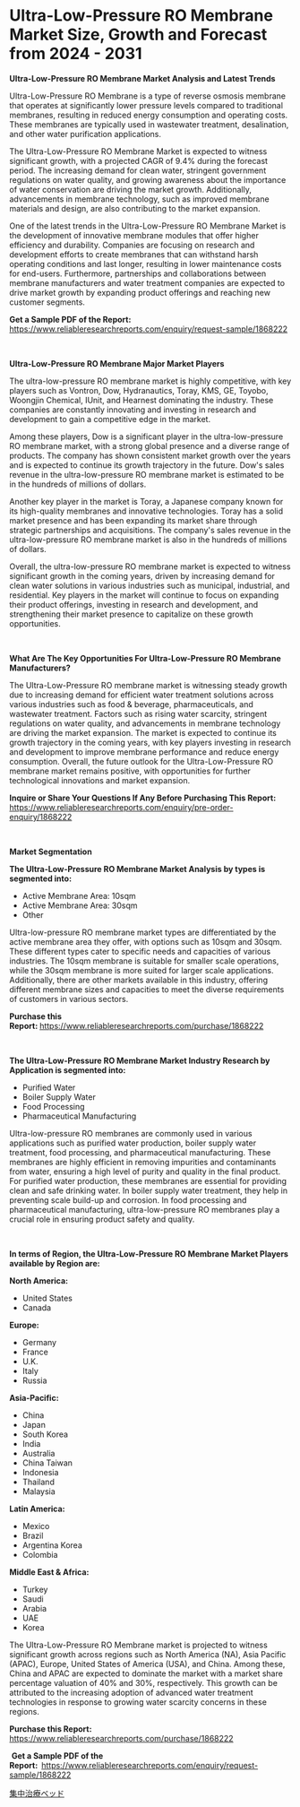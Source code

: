 <p><h1>Ultra-Low-Pressure RO Membrane Market Size, Growth and Forecast from 2024 - 2031</h1></p><p><strong>Ultra-Low-Pressure RO Membrane Market Analysis and Latest Trends</strong></p>
<p><p>Ultra-Low-Pressure RO Membrane is a type of reverse osmosis membrane that operates at significantly lower pressure levels compared to traditional membranes, resulting in reduced energy consumption and operating costs. These membranes are typically used in wastewater treatment, desalination, and other water purification applications.</p><p>The Ultra-Low-Pressure RO Membrane Market is expected to witness significant growth, with a projected CAGR of 9.4% during the forecast period. The increasing demand for clean water, stringent government regulations on water quality, and growing awareness about the importance of water conservation are driving the market growth. Additionally, advancements in membrane technology, such as improved membrane materials and design, are also contributing to the market expansion.</p><p>One of the latest trends in the Ultra-Low-Pressure RO Membrane Market is the development of innovative membrane modules that offer higher efficiency and durability. Companies are focusing on research and development efforts to create membranes that can withstand harsh operating conditions and last longer, resulting in lower maintenance costs for end-users. Furthermore, partnerships and collaborations between membrane manufacturers and water treatment companies are expected to drive market growth by expanding product offerings and reaching new customer segments.</p></p>
<p><strong>Get a Sample PDF of the Report:&nbsp;</strong> <a href="https://www.reliableresearchreports.com/enquiry/request-sample/1868222">https://www.reliableresearchreports.com/enquiry/request-sample/1868222</a></p>
<p>&nbsp;</p>
<p><strong>Ultra-Low-Pressure RO Membrane Major Market Players</strong></p>
<p><p>The ultra-low-pressure RO membrane market is highly competitive, with key players such as Vontron, Dow, Hydranautics, Toray, KMS, GE, Toyobo, Woongjin Chemical, IUnit, and Hearnest dominating the industry. These companies are constantly innovating and investing in research and development to gain a competitive edge in the market.</p><p>Among these players, Dow is a significant player in the ultra-low-pressure RO membrane market, with a strong global presence and a diverse range of products. The company has shown consistent market growth over the years and is expected to continue its growth trajectory in the future. Dow's sales revenue in the ultra-low-pressure RO membrane market is estimated to be in the hundreds of millions of dollars.</p><p>Another key player in the market is Toray, a Japanese company known for its high-quality membranes and innovative technologies. Toray has a solid market presence and has been expanding its market share through strategic partnerships and acquisitions. The company's sales revenue in the ultra-low-pressure RO membrane market is also in the hundreds of millions of dollars.</p><p>Overall, the ultra-low-pressure RO membrane market is expected to witness significant growth in the coming years, driven by increasing demand for clean water solutions in various industries such as municipal, industrial, and residential. Key players in the market will continue to focus on expanding their product offerings, investing in research and development, and strengthening their market presence to capitalize on these growth opportunities.</p></p>
<p>&nbsp;</p>
<p><strong>What Are The Key Opportunities For Ultra-Low-Pressure RO Membrane Manufacturers?</strong></p>
<p><p>The Ultra-Low-Pressure RO membrane market is witnessing steady growth due to increasing demand for efficient water treatment solutions across various industries such as food & beverage, pharmaceuticals, and wastewater treatment. Factors such as rising water scarcity, stringent regulations on water quality, and advancements in membrane technology are driving the market expansion. The market is expected to continue its growth trajectory in the coming years, with key players investing in research and development to improve membrane performance and reduce energy consumption. Overall, the future outlook for the Ultra-Low-Pressure RO membrane market remains positive, with opportunities for further technological innovations and market expansion.</p></p>
<p><strong>Inquire or Share Your Questions If Any Before Purchasing This Report:</strong> <a href="https://www.reliableresearchreports.com/enquiry/pre-order-enquiry/1868222">https://www.reliableresearchreports.com/enquiry/pre-order-enquiry/1868222</a></p>
<p>&nbsp;</p>
<p><strong>Market Segmentation</strong></p>
<p><strong>The Ultra-Low-Pressure RO Membrane Market Analysis by types is segmented into:</strong></p>
<p><ul><li>Active Membrane Area: 10sqm</li><li>Active Membrane Area: 30sqm</li><li>Other</li></ul></p>
<p><p>Ultra-low-pressure RO membrane market types are differentiated by the active membrane area they offer, with options such as 10sqm and 30sqm. These different types cater to specific needs and capacities of various industries. The 10sqm membrane is suitable for smaller scale operations, while the 30sqm membrane is more suited for larger scale applications. Additionally, there are other markets available in this industry, offering different membrane sizes and capacities to meet the diverse requirements of customers in various sectors.</p></p>
<p><strong>Purchase this Report:&nbsp;</strong><a href="https://www.reliableresearchreports.com/purchase/1868222">https://www.reliableresearchreports.com/purchase/1868222</a></p>
<p>&nbsp;</p>
<p><strong>The Ultra-Low-Pressure RO Membrane Market Industry Research by Application is segmented into:</strong></p>
<p><ul><li>Purified Water</li><li>Boiler Supply Water</li><li>Food Processing</li><li>Pharmaceutical Manufacturing</li></ul></p>
<p><p>Ultra-low-pressure RO membranes are commonly used in various applications such as purified water production, boiler supply water treatment, food processing, and pharmaceutical manufacturing. These membranes are highly efficient in removing impurities and contaminants from water, ensuring a high level of purity and quality in the final product. For purified water production, these membranes are essential for providing clean and safe drinking water. In boiler supply water treatment, they help in preventing scale build-up and corrosion. In food processing and pharmaceutical manufacturing, ultra-low-pressure RO membranes play a crucial role in ensuring product safety and quality.</p></p>
<p>&nbsp;</p>
<p><strong>In terms of Region, the Ultra-Low-Pressure RO Membrane Market Players available by Region are:</strong></p>
<p>
    <p> <strong> North America: </strong>
        <ul>
            <li>United States</li>
            <li>Canada</li>
        </ul>
        </p> 
    <p> <strong> Europe: </strong>
        <ul>
            <li>Germany</li>
            <li>France</li>
            <li>U.K.</li>
            <li>Italy</li>
            <li>Russia</li>
        </ul>
        </p> 
    <p> <strong> Asia-Pacific: </strong>
        <ul>
            <li>China</li>
            <li>Japan</li>
            <li>South Korea</li>
            <li>India</li>
            <li>Australia</li>
            <li>China Taiwan</li>
            <li>Indonesia</li>
            <li>Thailand</li>
            <li>Malaysia</li>
        </ul>
        </p> 
    <p> <strong> Latin America: </strong>
        <ul>
            <li>Mexico</li>
            <li>Brazil</li>
            <li>Argentina Korea</li>
            <li>Colombia</li>
        </ul>
        </p> 
    <p> <strong> Middle East & Africa: </strong>
        <ul>
            <li>Turkey</li>
            <li>Saudi</li>
            <li>Arabia</li>
            <li>UAE</li>
            <li>Korea</li>
        </ul>
    </p>
    </p>
<p><p>The Ultra-Low-Pressure RO Membrane market is projected to witness significant growth across regions such as North America (NA), Asia Pacific (APAC), Europe, United States of America (USA), and China. Among these, China and APAC are expected to dominate the market with a market share percentage valuation of 40% and 30%, respectively. This growth can be attributed to the increasing adoption of advanced water treatment technologies in response to growing water scarcity concerns in these regions.</p></p>
<p><strong>Purchase this Report: </strong><a href="https://www.reliableresearchreports.com/purchase/1868222">https://www.reliableresearchreports.com/purchase/1868222</a></p>
<p>&nbsp;<strong>Get a Sample PDF of the Report:&nbsp;&nbsp;</strong><a href="https://www.reliableresearchreports.com/enquiry/request-sample/1868222">https://www.reliableresearchreports.com/enquiry/request-sample/1868222</a></p>
<p><strong></strong></p>
<p><p><a href="https://github.com/lababdou/Market-Research-Report-List-3/blob/main/69278711658.md">集中治療ベッド</a></p></p>